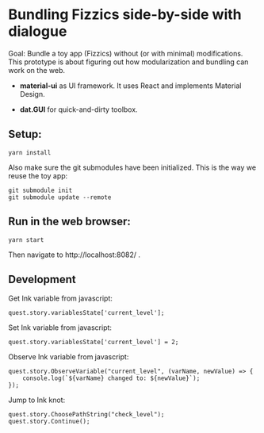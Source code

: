 # Bundling Fizzics side-by-side with dialogue

Goal: Bundle a toy app (Fizzics) without (or with minimal)
modifications. This prototype is about figuring out how modularization
and bundling can work on the web.

- **material-ui** as UI framework. It uses React and implements
  Material Design.

- **dat.GUI** for quick-and-dirty toolbox.

## Setup:

    yarn install

Also make sure the git submodules have been initialized. This is the
way we reuse the toy app:

    git submodule init
    git submodule update --remote

## Run in the web browser:

    yarn start

Then navigate to http://localhost:8082/ .

## Development

Get Ink variable from javascript:

    quest.story.variablesState['current_level'];

Set Ink variable from javascript:

    quest.story.variablesState['current_level'] = 2;

Observe Ink variable from javascript:

    quest.story.ObserveVariable("current_level", (varName, newValue) => {
        console.log(`${varName} changed to: ${newValue}`);
    });

Jump to Ink knot:

    quest.story.ChoosePathString("check_level");
    quest.story.Continue();
